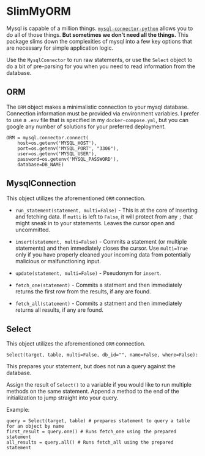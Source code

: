# SlimMyORM

Mysql is capable of a million things. [`mysql-connector-python`](https://github.com/mysql/mysql-connector-python) allows you to do all of those things. **But sometimes we don't need all the things.** This package slims down the complexities of mysql into a few key options that are necessary for simple application logic.

Use the `MysqlConnector` to run raw statements, or use the `Select` object to do a bit of pre-parsing for you when you need to read information from the database.

## ORM

The `ORM` object makes a minimalistic connection to your mysql database. Connection information must be provided via environment variables. I prefer to use a `.env` file that is specified in my `docker-compose.yml`, but you can google any number of solutions for your preferred deployment.

```
ORM = mysql.connector.connect(
    host=os.getenv('MYSQL_HOST'),
    port=os.getenv('MYSQL_PORT', "3306"),
    user=os.getenv('MYSQL_USER'),
    password=os.getenv('MYSQL_PASSWORD'),
    database=DB_NAME)
```

## MysqlConnection

This object utilizes the aforementioned `ORM` connection.

- `run_statement(statement, multi=False)` - This is at the core of inserting and fetching data. If `mutli` is left to `False`, it will protect from any `;` that might sneak in to your statements. Leaves the cursor open and uncommitted.

- `insert(statement, multi=False)` - Commits a statement (or multiple statements) and then immediately closes the cursor. Use `multi=True` only if you have properly cleaned your incoming data from potentially malicious or malfunctioning input.

- `update(statement, multi=False)` - Pseudonym for `insert`.

- `fetch_one(statement)` - Commits a statment and then immediately returns the first row from the results, if any are found.

- `fetch_all(statement)` - Commits a statment and then immediately returns all results, if any are found.

## Select

This object utilizes the aforementioned `ORM` connection.

```Select(target, table, multi=False, db_id="", name=False, where=False):``` 

This prepares your statement, but does not run a query against the database.

Assign the result of `Select()` to a variable if you would like to run multiple methods on the same statement. Append a method to the end of the initialization to jump straight into your query.

Example:
```
query = Select(target, table) # prepares statement to query a table for an object by name
first_result = query.one() # Runs fetch_one using the prepared statement
all_results = query.all() # Runs fetch_all using the prepared statement
```
